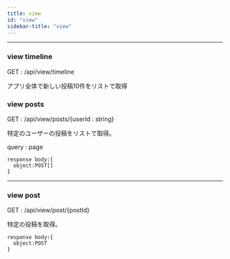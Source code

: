 ```yaml
---
title: view
id: "view"
sidebar-title: "view"
---
```


___

### **view timeline**
GET : /api/view/timeline

アプリ全体で新しい投稿10件をリストで取得


### **view posts**
GET : /api/view/posts/{userId : string}

特定のユーザーの投稿をリストで取得。

query : page

```
response body:{
  object:POST[]
}
```

___
### **view post**
GET : /api/view/post/{postId}

特定の投稿を取得。

```
response body:{
  object:POST
}
```